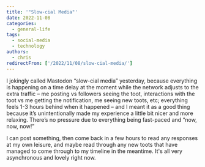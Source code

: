 ```yaml
---
title: '"Slow-cial Media"'
date: 2022-11-08
categories:
  - general-life
tags:
  - social-media
  - technology
authors:
  - chris
redirectFrom: ['/2022/11/08/slow-cial-media/']
---
```


I jokingly called Mastodon “slow-cial media” yesterday, because everything is happening on a time delay at the moment while the network adjusts to the extra traffic – me posting vs followers seeing the toot, interactions with the toot vs me getting the notification, me seeing new toots, etc; everything feels 1-3 hours behind when it happened – and I meant it as a good thing because it’s unintentionally made my experience a little bit nicer and more relaxing. There’s no pressure due to everything being fast-paced and “now, now, now!”

I can post something, then come back in a few hours to read any responses at my own leisure, and maybe read through any new toots that have managed to come through to my timeline in the meantime. It's all very asynchronous and lovely right now.
